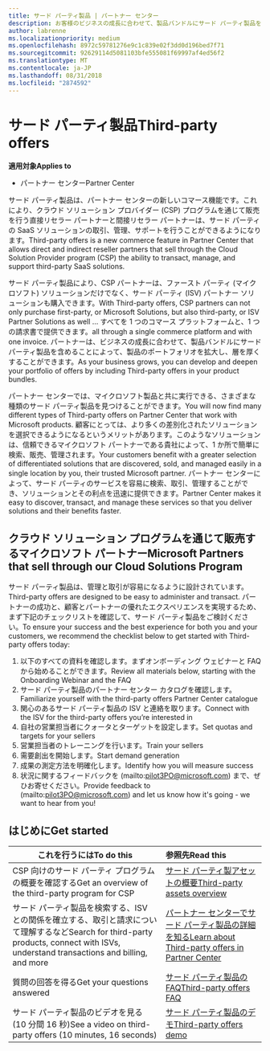 ```yaml
---
title: サード パーティ製品 | パートナー センター
description: お客様のビジネスの成長に合わせて、製品バンドルにサード パーティ製品を含めることによって、製品のポートフォリオを拡大し、層を厚くすることができます。
author: labrenne
ms.localizationpriority: medium
ms.openlocfilehash: 8972c59781276e9c1c839e02f3dd0d196bed7f71
ms.sourcegitcommit: 92629114d5081103bfe555081f69997af4ed56f2
ms.translationtype: MT
ms.contentlocale: ja-JP
ms.lasthandoff: 08/31/2018
ms.locfileid: "2874592"
---
```

# <a name="third-party-offers"></a><span data-ttu-id="0ac65-103">サード パーティ製品</span><span class="sxs-lookup"><span data-stu-id="0ac65-103">Third-party offers</span></span> 

**<span data-ttu-id="0ac65-104">適用対象</span><span class="sxs-lookup"><span data-stu-id="0ac65-104">Applies to</span></span>**

- <span data-ttu-id="0ac65-105">パートナー センター</span><span class="sxs-lookup"><span data-stu-id="0ac65-105">Partner Center</span></span>

<span data-ttu-id="0ac65-106">サード パーティ製品は、パートナー センターの新しいコマース機能です。これにより、クラウド ソリューション プロバイダー (CSP) プログラムを通じて販売を行う直接リセラー パートナーと間接リセラー パートナーは、サード パーティの SaaS ソリューションの取引、管理、サポートを行うことができるようになります。</span><span class="sxs-lookup"><span data-stu-id="0ac65-106">Third-party offers is a new commerce feature in Partner Center that allows direct and indirect reseller partners that sell through the Cloud Solution Provider program (CSP) the ability to transact, manage, and support third-party SaaS solutions.</span></span>  

<span data-ttu-id="0ac65-107">サード パーティ製品により、CSP パートナーは、ファースト パーティ (マイクロソフト) ソリューションだけでなく、サード パーティ (ISV) パートナー ソリューションも購入できます。</span><span class="sxs-lookup"><span data-stu-id="0ac65-107">With Third-party offers, CSP partners can not only purchase first-party, or Microsoft Solutions, but also third-party, or ISV Partner Solutions as well …</span></span> <span data-ttu-id="0ac65-108">すべてを 1 つのコマース プラットフォームと、1 つの請求書で提供できます。</span><span class="sxs-lookup"><span data-stu-id="0ac65-108">all through a single commerce platform and with one invoice.</span></span>  <span data-ttu-id="0ac65-109">パートナーは、ビジネスの成長に合わせて、製品バンドルにサード パーティ製品を含めることによって、製品のポートフォリオを拡大し、層を厚くすることができます。</span><span class="sxs-lookup"><span data-stu-id="0ac65-109">As your business grows, you can develop and deepen your portfolio of offers by including Third-party offers in your product bundles.</span></span> 

<span data-ttu-id="0ac65-110">パートナー センターでは、マイクロソフト製品と共に実行できる、さまざまな種類のサード パーティ製品を見つけることができます。</span><span class="sxs-lookup"><span data-stu-id="0ac65-110">You will now find many different types of Third-party offers on Partner Center that work with Microsoft products.</span></span> <span data-ttu-id="0ac65-111">顧客にとっては、より多くの差別化されたソリューションを選択できるようになるというメリットがあります。このようなソリューションは、信頼できるマイクロソフト パートナーである貴社によって、1 か所で簡単に検索、販売、管理されます。</span><span class="sxs-lookup"><span data-stu-id="0ac65-111">Your customers benefit with a greater selection of differentiated solutions that are discovered, sold, and managed easily in a single location by you, their trusted Microsoft partner.</span></span> <span data-ttu-id="0ac65-112">パートナー センターによって、サード パーティのサービスを容易に検索、取引、管理することができ、ソリューションとその利点を迅速に提供できます。</span><span class="sxs-lookup"><span data-stu-id="0ac65-112">Partner Center makes it easy to discover, transact, and manage these services so that you deliver solutions and their benefits faster.</span></span>

## <a name="microsoft-partners-that-sell-through-our-cloud-solutions-program"></a><span data-ttu-id="0ac65-113">クラウド ソリューション プログラムを通じて販売するマイクロソフト パートナー</span><span class="sxs-lookup"><span data-stu-id="0ac65-113">Microsoft Partners that sell through our Cloud Solutions Program</span></span>

<span data-ttu-id="0ac65-114">サード パーティ製品は、管理と取引が容易になるように設計されています。</span><span class="sxs-lookup"><span data-stu-id="0ac65-114">Third-party offers are designed to be easy to administer and transact.</span></span>  <span data-ttu-id="0ac65-115">パートナーの成功と、顧客とパートナーの優れたエクスペリエンスを実現するため、まず下記のチェックリストを確認して、サード パーティ製品をご検討ください。</span><span class="sxs-lookup"><span data-stu-id="0ac65-115">To ensure your success and the best experience for both you and your customers, we recommend the checklist below to get started with Third-party offers today:</span></span>

1. <span data-ttu-id="0ac65-116">以下のすべての資料を確認します。まずオンボーディング ウェビナーと FAQ から始めることができます。</span><span class="sxs-lookup"><span data-stu-id="0ac65-116">Review all materials below, starting with the Onboarding Webinar and the FAQ</span></span>
2. <span data-ttu-id="0ac65-117">サード パーティ製品のパートナー センター カタログを確認します。</span><span class="sxs-lookup"><span data-stu-id="0ac65-117">Familiarize yourself with the third-party offers Partner Center catalogue</span></span>
3. <span data-ttu-id="0ac65-118">関心のあるサード パーティ製品の ISV と連絡を取ります。</span><span class="sxs-lookup"><span data-stu-id="0ac65-118">Connect with the ISV for the third-party offers you’re interested in</span></span>
4. <span data-ttu-id="0ac65-119">自社の営業担当者にクォータとターゲットを設定します。</span><span class="sxs-lookup"><span data-stu-id="0ac65-119">Set quotas and targets for your sellers</span></span>
5. <span data-ttu-id="0ac65-120">営業担当者のトレーニングを行います。</span><span class="sxs-lookup"><span data-stu-id="0ac65-120">Train your sellers</span></span>
6. <span data-ttu-id="0ac65-121">需要創出を開始します。</span><span class="sxs-lookup"><span data-stu-id="0ac65-121">Start demand generation</span></span>
7. <span data-ttu-id="0ac65-122">成果の測定方法を明確化します。</span><span class="sxs-lookup"><span data-stu-id="0ac65-122">Identify how you will measure success</span></span>
8. <span data-ttu-id="0ac65-123">状況に関するフィードバックを (mailto:pilot3PO@microsoft.com) まで、ぜひお寄せください。</span><span class="sxs-lookup"><span data-stu-id="0ac65-123">Provide feedback to (mailto:pilot3PO@microsoft.com) and let us know how it's going - we want to hear from you!</span></span>

## <a name="get-started"></a><span data-ttu-id="0ac65-124">はじめに</span><span class="sxs-lookup"><span data-stu-id="0ac65-124">Get started</span></span> 

|**<span data-ttu-id="0ac65-125">これを行うには</span><span class="sxs-lookup"><span data-stu-id="0ac65-125">To do this</span></span>**   |**<span data-ttu-id="0ac65-126">参照先</span><span class="sxs-lookup"><span data-stu-id="0ac65-126">Read this</span></span>**   |
|------------------|:--------------------|
|<span data-ttu-id="0ac65-127">CSP 向けのサード パーティ プログラムの概要を確認する</span><span class="sxs-lookup"><span data-stu-id="0ac65-127">Get an overview of the third-party program for CSP</span></span>  |[<span data-ttu-id="0ac65-128">サード パーティ製アセットの概要</span><span class="sxs-lookup"><span data-stu-id="0ac65-128">Third-party assets overview</span></span>]( http://assetsprod.microsoft.com/mpn/third-party-offers-overview.pptx)|
|<span data-ttu-id="0ac65-129">サード パーティ製品を検索する、ISV との関係を確立する、取引と請求について理解するなど</span><span class="sxs-lookup"><span data-stu-id="0ac65-129">Search for third-party products, connect with ISVs, understand transactions and billing, and more</span></span>| [<span data-ttu-id="0ac65-130">パートナー センターでサード パーティ製品の詳細を知る</span><span class="sxs-lookup"><span data-stu-id="0ac65-130">Learn about Third-party offers in Partner Center</span></span>](third-party-help.md) |
|<span data-ttu-id="0ac65-131">質問の回答を得る</span><span class="sxs-lookup"><span data-stu-id="0ac65-131">Get your questions answered</span></span>| [<span data-ttu-id="0ac65-132">サード パーティ製品の FAQ</span><span class="sxs-lookup"><span data-stu-id="0ac65-132">Third-party offers FAQ</span></span>](http://assetsprod.microsoft.com/mpn/third-party-offers-faq.docx) |
|<span data-ttu-id="0ac65-133">サード パーティ製品のビデオを見る (10 分間 16 秒)</span><span class="sxs-lookup"><span data-stu-id="0ac65-133">See a video on third-party offers (10 minutes, 16 seconds)</span></span>   |[<span data-ttu-id="0ac65-134">サード パーティ製品のデモ</span><span class="sxs-lookup"><span data-stu-id="0ac65-134">Third-party offers demo</span></span>](http://assetsprod.microsoft.com/mpn/third-party-offers-demo.wma)|


